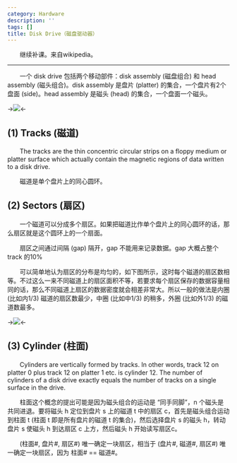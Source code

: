 ```yaml
---
category: Hardware
description: ''
tags: []
title: Disk Drive（磁盘驱动器）
---
```


　　继续补课。来自wikipedia。

---

　　一个 disk drive 包括两个移动部件：disk assembly (磁盘组合) 和 head assembly (磁头组合)。disk assembly 是盘片 (platter) 的集合，一个盘片有2个盘面 (side)。head assembly 是磁头 (head) 的集合，一个盘面一个磁头。

->![](https://farm6.staticflickr.com/5785/23293777963_ae66d9267b_o_d.png)<-

## (1) Tracks (磁道)

　　The tracks are the thin concentric circular strips on a floppy medium or platter surface which actually contain the magnetic regions of data written to a disk drive.  

　　磁道是单个盘片上的同心圆环。

## (2) Sectors (扇区)

　　一个磁道可以分成多个扇区。如果把磁道比作单个盘片上的同心圆环的话，那么扇区就是这个圆环上的一个扇面。  

　　扇区之间通过间隔 (gap) 隔开，gap 不能用来记录数据。gap 大概占整个 track 的10%  

　　可以简单地认为扇区的分布是均匀的，如下图所示，这时每个磁道的扇区数相等。不过这么一来不同磁道上的扇区面积不等，若要求每个扇区保存的数据容量相同的话，那么不同磁道上扇区的数据密度就会相差非常大。所以一般的做法是内圈 (比如内1/3) 磁道的扇区数最少，中圈 (比如中1/3) 的稍多，外圈 (比如外1/3) 的磁道数最多。

->![](https://farm6.staticflickr.com/5811/23920547675_c69cb86fba_o_d.gif)<-

## (3) Cylinder (柱面)

　　Cylinders are vertically formed by tracks. In other words, track 12 on platter 0 plus track 12 on platter 1 etc. is cylinder 12. The number of cylinders of a disk drive exactly equals the number of tracks on a single surface in the drive. 

　　柱面这个概念的提出可能是因为磁头组合的运动是 “同手同脚”，n 个磁头是共同进退。要将磁头 h 定位到盘片 s 上的磁道 t 中的扇区 c，首先是磁头组合运动到柱面 t  (柱面 t 即是所有盘片的磁道 t 的集合)，然后选择盘片 s 的磁头 h，转动盘片 s 使磁头 h 到达扇区 c 上方，然后磁头 h 开始读写扇区c。

　　(柱面#, 盘片#, 扇区#) 唯一确定一块扇区，相当于 (盘片#, 磁道#, 扇区#) 唯一确定一块扇区，因为 柱面# == 磁道#。